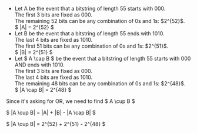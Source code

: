 <ul>
	<li> Let A be the event that a bitstring of length 55 starts with 000. <br/> 
	The first 3 bits are fixed as 000. <br/> 
	The remaining 52 bits can be any combination of 0s and 1s: $2^{52}$. <br/> 
	$ |A| = 2^{52} $
	<li> Let B be the event that a bitstring of length 55 ends with 1010. <br/> 
	The last 4 bits are fixed as 1010. <br/> 
	The first 51 bits can be any combination of 0s and 1s: $2^{51}$. <br/> 
	$ |B| = 2^{51} $
	<li> Let $ A \cap B $ be the event that a bitstring of length 55 starts with 000 AND ends with 1010. <br/> 
	The first 3 bits are fixed as 000. <br/> 
	The last 4 bits are fixed as 1010. <br/> 
	The remaining 48 bits can be any combination of 0s and 1s: $2^{48}$. <br/> 
	$ |A \cap B| = 2^{48} $
</ul>

Since it's asking for OR, we need to find $ A \cup B $

$ |A \cup B| = |A| + |B| - |A \cap B| $

$ |A \cup B| = 2^{52} + 2^{51} - 2^{48} $
